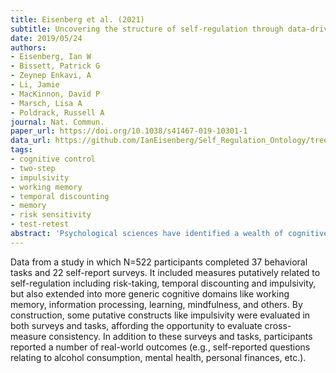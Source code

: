```yaml
---
title: Eisenberg et al. (2021)
subtitle: Uncovering the structure of self-regulation through data-driven ontology discovery
date: 2019/05/24
authors:
- Eisenberg, Ian W
- Bissett, Patrick G
- Zeynep Enkavi, A
- Li, Jamie
- MacKinnon, David P
- Marsch, Lisa A
- Poldrack, Russell A
journal: Nat. Commun.
paper_url: https://doi.org/10.1038/s41467-019-10301-1
data_url: https://github.com/IanEisenberg/Self_Regulation_Ontology/tree/master/Data/Complete_02-16-2019
tags:
- cognitive control
- two-step
- impulsivity
- working memory
- temporal discounting
- memory
- risk sensitivity
- test-retest
abstract: 'Psychological sciences have identified a wealth of cognitive processes and behavioral phenomena, yet struggle to produce cumulative knowledge. Progress is hamstrung by siloed scientific traditions and a focus on explanation over prediction, two issues that are particularly damaging for the study of multifaceted constructs like self-regulation. Here, we derive a psychological ontology from a study of individual differences across a broad range of behavioral tasks, self-report surveys, and self-reported real-world outcomes associated with self-regulation. Though both tasks and surveys putatively measure self-regulation, they show little empirical relationship. Within tasks and surveys, however, the ontology identifies reliable individual traits and reveals opportunities for theoretic synthesis. We then evaluate predictive power of the psychological measurements and find that while surveys modestly and heterogeneously predict real-world outcomes, tasks largely do not. We conclude that self-regulation lacks coherence as a construct, and that data-driven ontologies lay the groundwork for a cumulative psychological science.'
---
```


Data from a study in which N=522 participants completed 37 behavioral tasks and 22 self-report surveys. It included measures putatively related to self-regulation including risk-taking, temporal discounting and impulsivity, but also extended into more generic cognitive domains like working memory, information processing, learning, mindfulness, and others. By construction, some putative constructs like impulsivity were evaluated in both surveys and tasks, affording the opportunity to evaluate cross-measure consistency. In addition to these surveys and tasks, participants reported a number of real-world outcomes (e.g., self-reported questions relating to alcohol consumption, mental health, personal finances, etc.).
